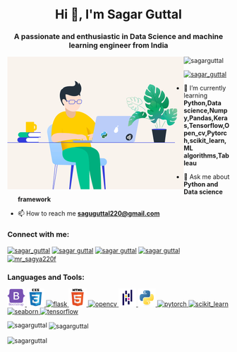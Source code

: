 <h1 align="center",style="color:#ff9d96;">Hi 👋, I'm Sagar Guttal</h1>
<h3 align="center">A passionate and enthusiastic in Data Science and machine learning engineer from India</h3>
<img align="left" alt="Coding" width="400" src="https://github.com/SagarGuttal/SagarGuttal/blob/main/My%20gif.gif">
<p align="left"> <img src="https://komarev.com/ghpvc/?username=sagarguttal&label=Profile%20views&color=0e75b6&style=flat" alt="sagarguttal" /> </p>

<p align="left"> <a href="https://twitter.com/sagar_guttal" target="blank"><img src="https://img.shields.io/twitter/follow/sagar_guttal?logo=twitter&style=for-the-badge" alt="sagar_guttal" /></a> </p>

- 🌱 I’m currently learning **Python,Data science,Numpy,Pandas,Keras,Tensorflow,Open_cv,Pytorch,scikit_learn,ML algorithms,Tableau**

- 💬 Ask me about **Python and Data science framework**

- 📫 How to reach me **saguguttal220@gmail.com**

<h3 align="left">Connect with me:</h3>
<p align="left">
<a href="https://twitter.com/sagar_guttal" target="blank"><img align="center" src="https://raw.githubusercontent.com/rahuldkjain/github-profile-readme-generator/master/src/images/icons/Social/twitter.svg" alt="sagar_guttal" height="30" width="40" /></a>
<a href="https://linkedin.com/in/sagar-guttal-734829235" target="blank"><img align="center" src="https://raw.githubusercontent.com/rahuldkjain/github-profile-readme-generator/master/src/images/icons/Social/linked-in-alt.svg" alt="sagar guttal" height="30" width="40" /></a>
<a href="https://kaggle.com/sagar guttal" target="blank"><img align="center" src="https://raw.githubusercontent.com/rahuldkjain/github-profile-readme-generator/master/src/images/icons/Social/kaggle.svg" alt="sagar guttal" height="30" width="40" /></a>
<a href="https://fb.com/sagar guttal" target="blank"><img align="center" src="https://raw.githubusercontent.com/rahuldkjain/github-profile-readme-generator/master/src/images/icons/Social/facebook.svg" alt="sagar guttal" height="30" width="40" /></a>
<a href="https://instagram.com/mr_sagya220f" target="blank"><img align="center" src="https://raw.githubusercontent.com/rahuldkjain/github-profile-readme-generator/master/src/images/icons/Social/instagram.svg" alt="mr_sagya220f" height="30" width="40" /></a>
</p>

<h3 align="left">Languages and Tools:</h3>
<p align="left"> <a href="https://getbootstrap.com" target="_blank" rel="noreferrer"> <img src="https://raw.githubusercontent.com/devicons/devicon/master/icons/bootstrap/bootstrap-plain-wordmark.svg" alt="bootstrap" width="40" height="40"/> </a> <a href="https://www.w3schools.com/css/" target="_blank" rel="noreferrer"> <img src="https://raw.githubusercontent.com/devicons/devicon/master/icons/css3/css3-original-wordmark.svg" alt="css3" width="40" height="40"/> </a> <a href="https://flask.palletsprojects.com/" target="_blank" rel="noreferrer"> <img src="https://www.vectorlogo.zone/logos/pocoo_flask/pocoo_flask-icon.svg" alt="flask" width="40" height="40"/> </a> <a href="https://www.w3.org/html/" target="_blank" rel="noreferrer"> <img src="https://raw.githubusercontent.com/devicons/devicon/master/icons/html5/html5-original-wordmark.svg" alt="html5" width="40" height="40"/> </a> <a href="https://opencv.org/" target="_blank" rel="noreferrer"> <img src="https://www.vectorlogo.zone/logos/opencv/opencv-icon.svg" alt="opencv" width="40" height="40"/> </a> <a href="https://pandas.pydata.org/" target="_blank" rel="noreferrer"> <img src="https://raw.githubusercontent.com/devicons/devicon/2ae2a900d2f041da66e950e4d48052658d850630/icons/pandas/pandas-original.svg" alt="pandas" width="40" height="40"/> </a> <a href="https://www.python.org" target="_blank" rel="noreferrer"> <img src="https://raw.githubusercontent.com/devicons/devicon/master/icons/python/python-original.svg" alt="python" width="40" height="40"/> </a> <a href="https://pytorch.org/" target="_blank" rel="noreferrer"> <img src="https://www.vectorlogo.zone/logos/pytorch/pytorch-icon.svg" alt="pytorch" width="40" height="40"/> </a> <a href="https://scikit-learn.org/" target="_blank" rel="noreferrer"> <img src="https://upload.wikimedia.org/wikipedia/commons/0/05/Scikit_learn_logo_small.svg" alt="scikit_learn" width="40" height="40"/> </a> <a href="https://seaborn.pydata.org/" target="_blank" rel="noreferrer"> <img src="https://seaborn.pydata.org/_images/logo-mark-lightbg.svg" alt="seaborn" width="40" height="40"/> </a> <a href="https://www.tensorflow.org" target="_blank" rel="noreferrer"> <img src="https://www.vectorlogo.zone/logos/tensorflow/tensorflow-icon.svg" alt="tensorflow" width="40" height="40"/> </a> </p>

<p><img align="left" src="https://github-readme-stats.vercel.app/api/top-langs?username=sagarguttal&show_icons=true&locale=en&layout=compact" alt="sagarguttal" /></p>

<p>&nbsp;<img align="center" src="https://github-readme-stats.vercel.app/api?username=sagarguttal&show_icons=true&locale=en" alt="sagarguttal" /></p>

<p><img align="center" src="https://github-readme-streak-stats.herokuapp.com/?user=sagarguttal&" alt="sagarguttal" /></p>
